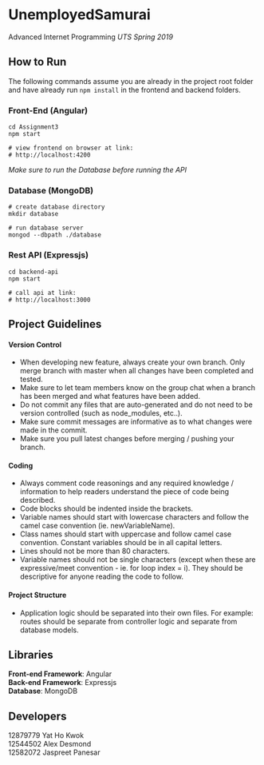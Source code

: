 # UnemployedSamurai

Advanced Internet Programming
<i>UTS Spring 2019</i>


## How to Run
The following commands assume you are already in the project root folder and have already run `npm install` in the frontend and backend folders.

### Front-End (Angular)
```
cd Assignment3
npm start

# view frontend on browser at link:
# http://localhost:4200
```

*Make sure to run the Database before running the API*

### Database (MongoDB)
```
# create database directory
mkdir database

# run database server
mongod --dbpath ./database
```

### Rest API (Expressjs)
```
cd backend-api
npm start

# call api at link:
# http://localhost:3000
```


## Project Guidelines
#### Version Control
- When developing new feature, always create your own branch. Only merge branch with master when all changes have been completed and tested.
- Make sure to let team members know on the group chat when a branch has been merged and what features have been added.
- Do not commit any files that are auto-generated and do not need to be version controlled (such as node_modules, etc..).
- Make sure commit messages are informative as to what changes were made in the commit.
- Make sure you pull latest changes before merging / pushing your branch.

#### Coding
- Always comment code reasonings and any required knowledge / information to help readers understand the piece of code being described.
- Code blocks should be indented inside the brackets.
- Variable names should start with lowercase characters and follow the camel case convention (ie. newVariableName). 
- Class names should start with uppercase and follow camel case convention. Constant variables should be in all capital letters.
- Lines should not be more than 80 characters.
- Variable names should not be single characters (except when these are expressive/meet convention - ie. for loop index = i). They should be descriptive for anyone reading the code to follow.

#### Project Structure
- Application logic should be separated into their own files. For example: routes should be separate from controller logic and separate from database models.


## Libraries

**Front-end Framework**: Angular<br>
**Back-end Framework**: Expressjs<br>
**Database**: MongoDB


## Developers

12879779 Yat Ho Kwok<br>
12544502 Alex Desmond<br>
12582072 Jaspreet Panesar<br>

